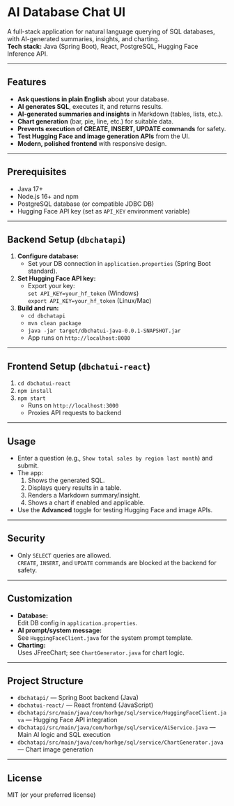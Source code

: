 # AI Database Chat UI

A full-stack application for natural language querying of SQL databases, with AI-generated summaries, insights, and charting.  
**Tech stack:** Java (Spring Boot), React, PostgreSQL, Hugging Face Inference API.

---

## Features

- **Ask questions in plain English** about your database.
- **AI generates SQL**, executes it, and returns results.
- **AI-generated summaries and insights** in Markdown (tables, lists, etc.).
- **Chart generation** (bar, pie, line, etc.) for suitable data.
- **Prevents execution of CREATE, INSERT, UPDATE commands** for safety.
- **Test Hugging Face and image generation APIs** from the UI.
- **Modern, polished frontend** with responsive design.

---

## Prerequisites

- Java 17+
- Node.js 16+ and npm
- PostgreSQL database (or compatible JDBC DB)
- Hugging Face API key (set as `API_KEY` environment variable)

---

## Backend Setup (`dbchatapi`)

1. **Configure database:**
   - Set your DB connection in `application.properties` (Spring Boot standard).
2. **Set Hugging Face API key:**
   - Export your key:  
     `set API_KEY=your_hf_token` (Windows)  
     `export API_KEY=your_hf_token` (Linux/Mac)
3. **Build and run:**
   - `cd dbchatapi`
   - `mvn clean package`
   - `java -jar target/dbchatui-java-0.0.1-SNAPSHOT.jar`
   - App runs on `http://localhost:8080`

---

## Frontend Setup (`dbchatui-react`)

1. `cd dbchatui-react`
2. `npm install`
3. `npm start`
   - Runs on `http://localhost:3000`
   - Proxies API requests to backend

---

## Usage

- Enter a question (e.g., `Show total sales by region last month`) and submit.
- The app:
   1. Shows the generated SQL.
   2. Displays query results in a table.
   3. Renders a Markdown summary/insight.
   4. Shows a chart if enabled and applicable.
- Use the **Advanced** toggle for testing Hugging Face and image APIs.

---

## Security

- Only `SELECT` queries are allowed.  
  `CREATE`, `INSERT`, and `UPDATE` commands are blocked at the backend for safety.

---

## Customization

- **Database:**  
  Edit DB config in `application.properties`.
- **AI prompt/system message:**  
  See `HuggingFaceClient.java` for the system prompt template.
- **Charting:**  
  Uses JFreeChart; see `ChartGenerator.java` for chart logic.

---

## Project Structure

- `dbchatapi/` — Spring Boot backend (Java)
- `dbchatui-react/` — React frontend (JavaScript)
- `dbchatapi/src/main/java/com/horhge/sql/service/HuggingFaceClient.java` — Hugging Face API integration
- `dbchatapi/src/main/java/com/horhge/sql/service/AiService.java` — Main AI logic and SQL execution
- `dbchatapi/src/main/java/com/horhge/sql/service/ChartGenerator.java` — Chart image generation

---

## License

MIT (or your preferred license)